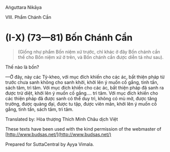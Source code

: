  

Aṅguttara Nikāya

VIII. Phẩm Chánh Cần

# (I-X) (73—81) Bốn Chánh Cần

> (Giống như phẩm Bốn niệm xứ trước, chỉ khác ở đây Bốn chánh cần thế cho Bốn niệm xứ ở trên, và Bốn chánh cần được diễn tả như sau).

Thế nào là bốn?

—Ở đây, này các Tỷ-kheo, với mục đích khiến cho các ác, bất thiện pháp từ trước chưa sanh không cho sanh khởi, khởi lên ý muốn cố gắng, tinh tấn, sách tâm, trì tâm. Với mục đích khiến cho các ác, bất thiện pháp đã sanh ra được trừ diệt, khởi lên ý muốn cố gắng.... trì tâm. Với mục đích khiến cho các thiện pháp đã được sanh có thể duy trì, không có mù mờ, được tăng trưởng, được quảng đại, được tu tập, được viên mãn, khởi lên ý muốn cố gắng, tinh tấn, sách tâm, trì tâm.

Translated by: Hòa thượng Thích Minh Châu dịch Việt

These texts have been used with the kind permission of the webmaster of [http://www.budsas.net/](http://www.budsas.net/)

Prepared for SuttaCentral by Ayya Vimala.